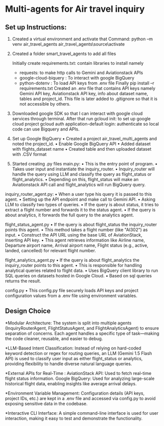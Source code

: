 # Multi-agents for Air travel inquiry

## Set up Instructions:
1.	Created a virtual environment and activate that
Command: python –m venv air_travel_agents
	       air_travel_agents\source\activate

2.	Created a folder smart_travel_agents to add all files

	Initially create requirements.txt: contain libraries to install namely
	- requests: to make http calls to Gemini and Aviationstack APIs
	- google-cloud-biquery : To interact with google BigQuery
	- python-dotenv : To load API keys from .env file
Finally pip install –r requirements.txt
Created an .env file that contains API keys namely Gemini API key, Aviationstack API key, info about dataset name, tables and project_id. This file is later added to .gitignore so that it is not accessible by others. 

3.	Downloaded google SDK so that I can interact with google cloud services through terminal.
   		 After that run gcloud init: to set up google cloud project
		gcloud auth application-default login: authenticate so local code can use Bigquery and APIs.

4.	Set up Google BigQuery
•	Created a project air_travel_multi_agents and noted the project_id.
•	Enable Google BigQuery API
•	Added dataset with flights_dataset name
•	Created table and then uploaded dataset with .CSV format

5.	Started creating .py files
main.py:
•	This is the entry point of program. 
•	Takes user input and instantiate the inquiry_router.
•	Inquiry_router will handle the query using LLM and classify the query as flight_status or flight_analytics.
•	Depending on this, flight_status will make an Aviationstack API call and flight_analytics will run BigQuery query.

inquiry_router_agent.py:
•	When a user type his query it is passed to this agent.
•	Setting up the API endpoint and make call to Gemini API.
•	Asking LLM to classify two types of queries.
•	If the query is about status, it tries to extract a flight number and forwards it to the status agent. 
•	If the query is about analytics, it forwards the full query to the analytics agent.

flight_status_agent.py
•	If the query is about flight_status the inquiry_router points this agent.
•	This method takes a flight number (like "AI302") as input.
•	Construct the API URL using the base URL of AviationStack, inserting API key.
•	This agent retrieves information like Airline name, Departure airport name, Arrival airport name, Flight status (e.g., active, landed, cancelled) for relevant flight number.

flight_analytics_agent.py
•	If the query is about flight_analytics the inquiry_router points to this agent.
•	This is responsible for handling analytical queries related to flight data.
•	Uses BigQuery client library to run SQL queries on datasets hosted in Google Cloud.
•	Based on sql queries returns the result.

config.py
•	This config.py file securely loads API keys and project configuration values from a .env file using environment variables.


## Design Choice
*Modular Architecture:
The system is split into multiple agents (InquiryRouterAgent, FlightStatusAgent, and FlightAnalyticsAgent) to ensure separation of concerns. Each agent handles a specific type of task—making the code cleaner, reusable, and easier to debug.

*LLM-Based Intent Classification:
Instead of relying on hard-coded keyword detection or regex for routing queries, an LLM (Gemini 1.5 Flash API) is used to classify user input as either flight_status or analytics, providing flexibility to handle diverse natural language queries.

*External APIs for Real-Time :
AviationStack API: Used to fetch real-time flight status information.
Google BigQuery: Used for analyzing large-scale historical flight data, enabling insights like average arrival delays.

*Environment Variable Management:
Configuration details (API keys, project IDs, etc.) are kept in a .env file and accessed via config.py to avoid exposing sensitive data in the codebase.

*Interactive CLI Interface:
A simple command-line interface is used for user interaction, making it easy to test and demonstrate the functionality.

